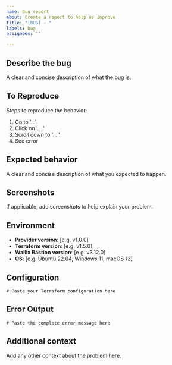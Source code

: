 ```yaml
---
name: Bug report
about: Create a report to help us improve
title: "[BUG] - "
labels: bug
assignees: ''

---
```


## Describe the bug

A clear and concise description of what the bug is.

## To Reproduce

Steps to reproduce the behavior:

1. Go to '...'
2. Click on '....'
3. Scroll down to '....'
4. See error

## Expected behavior

A clear and concise description of what you expected to happen.

## Screenshots

If applicable, add screenshots to help explain your problem.

## Environment

- **Provider version**: [e.g. v1.0.0]
- **Terraform version**: [e.g. v1.5.0]
- **Wallix Bastion version**: [e.g. v3.12.0]
- **OS**: [e.g. Ubuntu 22.04, Windows 11, macOS 13]

## Configuration

```hcl
# Paste your Terraform configuration here
```

## Error Output

```text
# Paste the complete error message here
```

## Additional context

Add any other context about the problem here.
